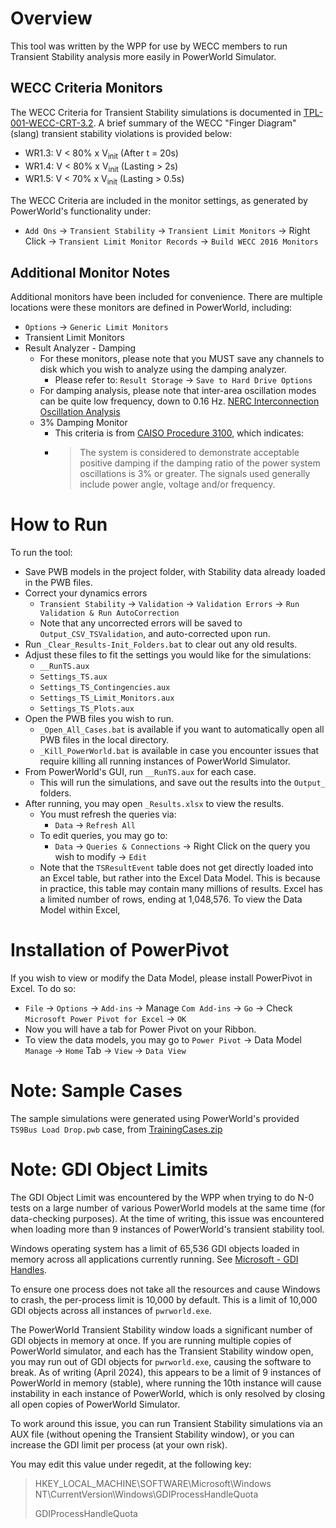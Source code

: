 # Overview
This tool was written by the WPP for use by WECC members to run Transient Stability analysis more easily in PowerWorld Simulator.

## WECC Criteria Monitors
The WECC Criteria for Transient Stability simulations is documented in [TPL-001-WECC-CRT-3.2](https://www.wecc.org/Reliability/TPL-001-WECC-CRT-3.2.pdf). A brief summary of the WECC "Finger Diagram" (slang) transient stability violations is provided below:
  - WR1.3: V < 80% x V<sub>init</sub> (After t = 20s)
  - WR1.4: V < 80% x V<sub>init</sub> (Lasting > 2s)
  - WR1.5: V < 70% x V<sub>init</sub> (Lasting > 0.5s)

The WECC Criteria are included in the monitor settings, as generated by PowerWorld's functionality under:
  - `Add Ons` &rarr; `Transient Stability` &rarr; `Transient Limit Monitors` &rarr; Right Click &rarr; `Transient Limit Monitor Records` -> `Build WECC 2016 Monitors`

## Additional Monitor Notes
Additional monitors have been included for convenience. There are multiple locations were these monitors are defined in PowerWorld, including: 
  - `Options` &rarr; `Generic Limit Monitors`
  - Transient Limit Monitors
  - Result Analyzer - Damping
    - For these monitors, please note that you MUST save any channels to disk which you wish to analyze using the damping analyzer.
      - Please refer to: `Result Storage` &rarr; `Save to Hard Drive Options`
    - For damping analysis, please note that inter-area oscillation modes can be quite low frequency, down to 0.16 Hz. [NERC Interconnection Oscillation Analysis](https://www.nerc.com/comm/PC/SMSResourcesDocuments/Interconnection_Oscillation_Analysis.pdf)
    - 3% Damping Monitor
      - This criteria is from [CAISO Procedure 3100](https://www.caiso.com/documents/3100.pdf), which indicates:
      - > The system is considered to demonstrate acceptable positive damping if the damping ratio of the power system oscillations is 3% or greater. The signals used generally include power angle, voltage and/or frequency.

# How to Run
To run the tool:
  - Save PWB models in the project folder, with Stability data already loaded in the PWB files.
  - Correct your dynamics errors
    - `Transient Stability` &rarr; `Validation` &rarr; `Validation Errors` &rarr; `Run Validation & Run AutoCorrection`
    - Note that any uncorrected errors will be saved to `Output_CSV_TSValidation`, and auto-corrected upon run.
  - Run `_Clear_Results-Init_Folders.bat` to clear out any old results.
  - Adjust these files to fit the settings you would like for the simulations: 
    - `__RunTS.aux`
    - `Settings_TS.aux`
    - `Settings_TS_Contingencies.aux`
    - `Settings_TS_Limit_Monitors.aux`
    - `Settings_TS_Plots.aux`
  - Open the PWB files you wish to run. 
    - `_Open_All_Cases.bat` is available if you want to automatically open all PWB files in the local directory. 
    - `_Kill_PowerWorld.bat` is available in case you encounter issues that require killing all running instances of PowerWorld Simulator. 
  - From PowerWorld's GUI, run `__RunTS.aux` for each case.
    - This will run the simulations, and save out the results into the `Output_` folders. 
  - After running, you may open `_Results.xlsx` to view the results. 
    - You must refresh the queries via:
      - `Data` &rarr; `Refresh All`
    - To edit queries, you may go to: 
      - `Data` &rarr; `Queries & Connections` &rarr; Right Click on the query you wish to modify &rarr; `Edit`
    - Note that the `TSResultEvent` table does not get directly loaded into an Excel table, but rather into the Excel Data Model. This is because in practice, this table may contain many millions of results. Excel has a limited number of rows, ending at 1,048,576. To view the Data Model within Excel, 

# Installation of PowerPivot
If you wish to view or modify the Data Model, please install PowerPivot in Excel. To do so:
  - `File` &rarr; `Options` &rarr; `Add-ins` &rarr; Manage `Com Add-ins` &rarr; `Go` &rarr; Check `Microsoft Power Pivot for Excel` &rarr; `OK`
  - Now you will have a tab for Power Pivot on your Ribbon.
  - To view the data models, you may go to `Power Pivot` &rarr; Data Model `Manage` &rarr; `Home` Tab &rarr; `View` &rarr; `Data View`

# Note: Sample Cases
The sample simulations were generated using PowerWorld's provided `TS9Bus Load Drop.pwb` case, from [TrainingCases.zip](https://www.powerworld.com/files/TrainingCases.zip)

# Note: GDI Object Limits
The GDI Object Limit was encountered by the WPP when trying to do N-0 tests on a large number of various PowerWorld models at the same time (for data-checking purposes). At the time of writing, this issue was encountered when loading more than 9 instances of PowerWorld's transient stability tool. 

Windows operating system has a limit of 65,536 GDI objects loaded in memory across all applications currently running. See [Microsoft - GDI Handles](https://www.winccoa.com/documentation/WinCCOA/3.18/en_US/Native_GEDI/Referenz_Native_GEDI-65.html).

To ensure one process does not take all the resources and cause Windows to crash, the per-process limit is 10,000 by default. This is a limit of 10,000 GDI objects across all instances of `pwrworld.exe`. 

The PowerWorld Transient Stability window loads a significant number of GDI objects in memory at once. If you are running multiple copies of PowerWorld simulator, and each has the Transient Stability window open, you may run out of GDI objects for `pwrworld.exe`, causing the software to break. As of writing (April 2024), this appears to be a limit of 9 instances of PowerWorld in memory (stable), where running the 10th instance will cause instability in each instance of PowerWorld, which is only resolved by closing all open copies of PowerWorld Simulator. 

To work around this issue, you can run Transient Stability simulations via an AUX file (without opening the Transient Stability window), or you can increase the GDI limit per process (at your own risk). 

You may edit this value under regedit, at the following key:

> HKEY_LOCAL_MACHINE\SOFTWARE\Microsoft\Windows NT\CurrentVersion\Windows\GDIProcessHandleQuota
>
> GDIProcessHandleQuota



